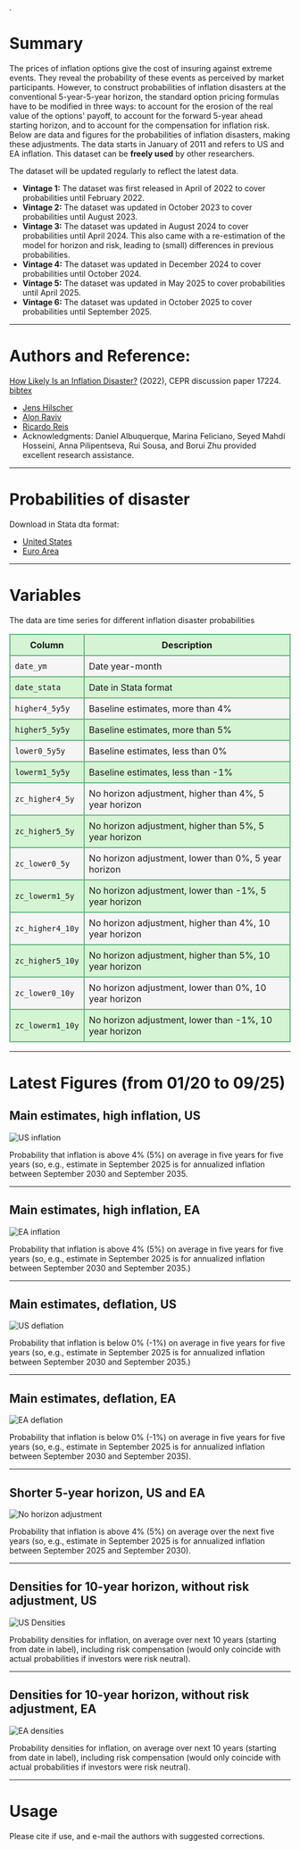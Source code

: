 .
# Summary
The prices of inflation options give the cost of insuring against extreme events. They reveal the probability of these events as perceived by market participants. However, to construct probabilities of inflation disasters at the conventional 5-year-5-year horizon, the standard option pricing formulas have to be modified in three ways: to account for the erosion of the real value of the options' payoff, to account for the forward 5-year ahead starting horizon, and to account for the compensation for inflation risk. Below are data and figures for the probabilities of inflation disasters, making these adjustments. The data starts in January of 2011 and refers to US and EA inflation. This dataset can be **freely used** by other researchers.

The dataset will be updated regularly to reflect the latest data.
- **Vintage 1:** The dataset was first released in April of 2022 to cover probabilities until February 2022. 
- **Vintage 2:** The dataset was updated in October 2023 to cover probabilities until August 2023. 
- **Vintage 3:** The dataset was updated in August 2024 to cover probabilities until April 2024. This also came with a re-estimation of the model for horizon and risk, leading to (small) differences in previous probabilities.
- **Vintage 4:** The dataset was updated in December 2024 to cover probabilities until October 2024. 
- **Vintage 5:** The dataset was updated in May 2025 to cover probabilities until April 2025. 
- **Vintage 6:** The dataset was updated in October 2025 to cover probabilities until September 2025. 


---

# Authors and Reference:
[How Likely Is an Inflation Disaster?](https://r2rsquaredlse.github.io/web-lines/99-infdis.pdf) (2022), CEPR discussion paper 17224. 
[bibtex](https://personal.lse.ac.uk/reisr/papers/99-infdis-bib.bib)
- [Jens Hilscher](https://hilscher.ucdavis.edu)
- [Alon Raviv](https://mba.biu.ac.il/en/raviv)
- [Ricardo Reis](https://www.r2rsquared.com/)
- Acknowledgments: Daniel Albuquerque, Marina Feliciano, Seyed Mahdi Hosseini, Anna Pilipentseva, Rui Sousa, and Borui Zhu provided excellent research assistance.

---

# Probabilities of disaster
Download in Stata dta format:
- [United States](USwestimates.dta)
- [Euro Area](EZwestimates.dta)

---

# Variables
The data are time series for different inflation disaster probabilities

<table>
  <tr style="background-color: #d4f4d3;">
    <th style="border: 2px solid #68b684; padding: 8px;">Column</th>
    <th style="border: 2px solid #68b684; padding: 8px;">Description</th>
  </tr>
  <tr style="background-color: #f5f5f5;">
    <td style="border: 2px solid #68b684; padding: 8px;"><code>date_ym</code></td>
    <td style="border: 2px solid #68b684; padding: 8px;">Date year-month</td>
  </tr>
  <tr style="background-color: #d4f4d3;">
    <td style="border: 2px solid #68b684; padding: 8px;"><code>date_stata</code></td>
    <td style="border: 2px solid #68b684; padding: 8px;">Date in Stata format</td>
  </tr>
  <tr style="background-color: #f5f5f5;">
    <td style="border: 2px solid #68b684; padding: 8px;"><code>higher4_5y5y</code></td>
    <td style="border: 2px solid #68b684; padding: 8px;">Baseline estimates, more than 4% </td>
  </tr>
  <tr style="background-color: #d4f4d3;">
    <td style="border: 2px solid #68b684; padding: 8px;"><code>higher5_5y5y</code></td>
    <td style="border: 2px solid #68b684; padding: 8px;">Baseline estimates, more than 5%</td>
  </tr>
  <tr style="background-color: #f5f5f5;">
    <td style="border: 2px solid #68b684; padding: 8px;"><code>lower0_5y5y</code></td>
    <td style="border: 2px solid #68b684; padding: 8px;">Baseline estimates, less than 0%</td>
  </tr>
  <tr style="background-color: #d4f4d3;">
    <td style="border: 2px solid #68b684; padding: 8px;"><code>lowerm1_5y5y</code></td>
    <td style="border: 2px solid #68b684; padding: 8px;">Baseline estimates, less than -1%</td>
  </tr>
  <tr style="background-color: #f5f5f5;">
    <td style="border: 2px solid #68b684; padding: 8px;"><code>zc_higher4_5y</code></td>
    <td style="border: 2px solid #68b684; padding: 8px;">No horizon adjustment, higher than 4%, 5 year horizon</td>
  </tr>
  <tr style="background-color: #d4f4d3;">
    <td style="border: 2px solid #68b684; padding: 8px;"><code>zc_higher5_5y</code></td>
    <td style="border: 2px solid #68b684; padding: 8px;">No horizon adjustment, higher than 5%, 5 year horizon</td>
  </tr>
  <tr style="background-color: #f5f5f5;">
    <td style="border: 2px solid #68b684; padding: 8px;"><code>zc_lower0_5y</code></td>
    <td style="border: 2px solid #68b684; padding: 8px;">No horizon adjustment, lower than 0%, 5 year horizon</td>
  </tr>
  <tr style="background-color: #d4f4d3;">
    <td style="border: 2px solid #68b684; padding: 8px;"><code>zc_lowerm1_5y</code></td>
    <td style="border: 2px solid #68b684; padding: 8px;">No horizon adjustment, lower than -1%, 5 year horizon</td>
  </tr>
  <tr style="background-color: #f5f5f5;">
    <td style="border: 2px solid #68b684; padding: 8px;"><code>zc_higher4_10y</code></td>
    <td style="border: 2px solid #68b684; padding: 8px;">No horizon adjustment, higher than 4%, 10 year horizon</td>
  </tr>
  <tr style="background-color: #d4f4d3;">
    <td style="border: 2px solid #68b684; padding: 8px;"><code>zc_higher5_10y</code></td>
    <td style="border: 2px solid #68b684; padding: 8px;">No horizon adjustment, higher than 5%, 10 year horizon</td>
  </tr>
  <tr style="background-color: #f5f5f5;">
    <td style="border: 2px solid #68b684; padding: 8px;"><code>zc_lower0_10y</code></td>
    <td style="border: 2px solid #68b684; padding: 8px;">No horizon adjustment, lower than 0%, 10 year horizon</td>
  </tr>
  <tr style="background-color: #d4f4d3;">
    <td style="border: 2px solid #68b684; padding: 8px;"><code>zc_lowerm1_10y</code></td>
    <td style="border: 2px solid #68b684; padding: 8px;">No horizon adjustment, lower than -1%, 10 year horizon</td>
  </tr>
</table>

---

# Latest Figures (from 01/20 to 09/25)

## Main estimates, high inflation, US
![US inflation](figw_USinfshort.png)

Probability that inflation is above 4% (5%) on average in five years for five years (so, e.g., estimate in September 2025 is for annualized inflation between September 2030 and September 2035.

---

## Main estimates, high inflation, EA
![EA inflation](figw_EZinfshort.png)

Probability that inflation is above 4% (5%) on average in five years for five years (so, e.g., estimate in September 2025 is for annualized inflation between September 2030 and September 2035.)

---

## Main estimates, deflation, US
![US deflation](figw_USdefshort.png)

Probability that inflation is below 0% (-1%) on average in five years for five years (so, e.g., estimate in September 2025 is for annualized inflation between September 2030 and September 2035.)

---

## Main estimates, deflation, EA
![EA deflation](figw_EZdefshort.png)

Probability that inflation is below 0% (-1%) on average in five years for five years (so, e.g., estimate in September 2025 is for annualized inflation between September 2030 and September 2035).

---

## Shorter 5-year horizon, US and EA
![No horizon adjustment](figw_shorthorizon.png)

Probability that inflation is above 4% (5%) on average over the next five years (so, e.g., estimate in September 2025 is for annualized inflation between September 2025 and September 2030).

---

## Densities for 10-year horizon, without risk adjustment, US
![US Densities](figw_USdensities.png) 

Probability densities for inflation, on average over next 10 years (starting from date in label), including risk compensation (would only coincide with actual probabilities if investors were risk neutral).

---

## Densities for 10-year horizon, without risk adjustment, EA
![EA densities](figw_EZdensities.png) 

Probability densities for inflation, on average over next 10 years (starting from date in label), including risk compensation (would only coincide with actual probabilities if investors were risk neutral).

---

# Usage
Please cite if use, and e-mail the authors with suggested corrections.


